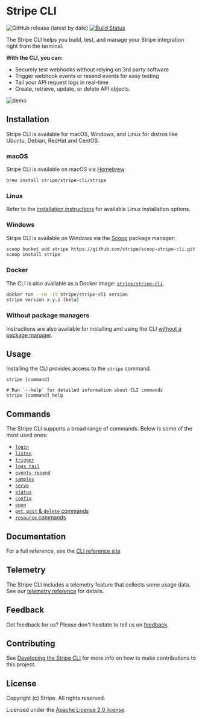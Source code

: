 # Stripe CLI

![GitHub release (latest by date)](https://img.shields.io/github/v/release/stripe/stripe-cli)
[![Build Status](https://travis-ci.org/stripe/stripe-cli.svg?branch=master)](https://travis-ci.org/stripe/stripe-cli)

The Stripe CLI helps you build, test, and manage your Stripe integration right from the terminal.

**With the CLI, you can:**

- Securely test webhooks without relying on 3rd party software
- Trigger webhook events or resend events for easy testing
- Tail your API request logs in real-time
- Create, retrieve, update, or delete API objects.

![demo](docs/demo.gif)

## Installation

Stripe CLI is available for macOS, Windows, and Linux for distros like Ubuntu, Debian, RedHat and CentOS.

### macOS

Stripe CLI is available on macOS via [Homebrew](https://brew.sh/):

```sh
brew install stripe/stripe-cli/stripe
```

### Linux

Refer to the [installation instructions](https://stripe.com/docs/stripe-cli#install) for available Linux installation options.

### Windows

Stripe CLI is available on Windows via the [Scoop](https://scoop.sh/) package manager:

```sh
scoop bucket add stripe https://github.com/stripe/scoop-stripe-cli.git
scoop install stripe
```

### Docker

The CLI is also available as a Docker image: [`stripe/stripe-cli`](https://hub.docker.com/r/stripe/stripe-cli).

```sh
docker run --rm -it stripe/stripe-cli version
stripe version x.y.z (beta)
```

### Without package managers

Instructions are also available for installing and using the CLI [without a package manager](https://github.com/stripe/stripe-cli/wiki/Installing-and-updating#without-a-package-manager).

## Usage

Installing the CLI provides access to the `stripe` command.

```sh-session
stripe [command]

# Run `--help` for detailed information about CLI commands
stripe [command] help
```

## Commands

The Stripe CLI supports a broad range of commands. Below is some of the most used ones:
- [`login`](https://stripe.com/docs/cli/login)
- [`listen`](https://stripe.com/docs/cli/listen)
- [`trigger`](https://stripe.com/docs/cli/trigger)
- [`logs tail`](https://stripe.com/docs/cli/logs/tail)
- [`events resend`](https://stripe.com/docs/cli/events/resend)
- [`samples`](https://stripe.com/docs/cli/intro_stripe_samples)
- [`serve`](https://stripe.com/docs/cli/serve)
- [`status`](https://stripe.com/docs/cli/status)
- [`config`](https://stripe.com/docs/cli/config)
- [`open`](https://stripe.com/docs/cli/open)
- [`get`, `post` & `delete` commands](https://stripe.com/docs/cli/get)
- [`resource` commands](https://stripe.com/docs/cli/resources)

## Documentation

For a full reference, see the [CLI reference site](https://stripe.com/docs/cli)

## Telemetry

The Stripe CLI includes a telemetry feature that collects some usage data. See our [telemetry reference](https://stripe.com/docs/cli/telemetry) for details.

## Feedback

Got feedback for us? Please don't hesitate to tell us on [feedback](https://stripe.com/docs/dev-tools-csat).

## Contributing

See [Developing the Stripe CLI](../../wiki/developing-the-stripe-cli) for more info on how to make contributions to this project.

## License
Copyright (c) Stripe. All rights reserved.

Licensed under the [Apache License 2.0 license](blob/master/LICENSE).

